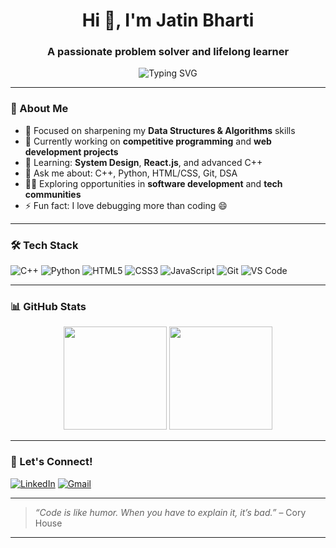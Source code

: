 <h1 align="center">Hi 👋, I'm Jatin Bharti</h1>
<h3 align="center">A passionate problem solver and lifelong learner</h3>

<p align="center">
  <img src="https://readme-typing-svg.herokuapp.com?font=Fira+Code&weight=500&size=22&pause=1000&center=true&width=435&lines=Programmer+%7C+Learner+%7C+Tech+Enthusiast;C%2B%2B+%7C+Python+%7C+Web+Development;DSA+%7C+Competitive+Coding+%7C+Open+Source" alt="Typing SVG" />
</p>

---

### 🧠 About Me

- 🎯 Focused on sharpening my **Data Structures & Algorithms** skills  
- 🔭 Currently working on **competitive programming** and **web development projects**
- 🌱 Learning: **System Design**, **React.js**, and advanced C++
- 💬 Ask me about: C++, Python, HTML/CSS, Git, DSA  
- 👨‍💻 Exploring opportunities in **software development** and **tech communities**
- ⚡ Fun fact: I love debugging more than coding 😄

---

### 🛠️ Tech Stack

![C++](https://img.shields.io/badge/C%2B%2B-00599C?style=for-the-badge&logo=c%2B%2B&logoColor=white)
![Python](https://img.shields.io/badge/Python-3670A0?style=for-the-badge&logo=python&logoColor=ffdd54)
![HTML5](https://img.shields.io/badge/HTML5-E34F26?style=for-the-badge&logo=html5&logoColor=white)
![CSS3](https://img.shields.io/badge/CSS3-1572B6?style=for-the-badge&logo=css3&logoColor=white)
![JavaScript](https://img.shields.io/badge/JavaScript-F7DF1E?style=for-the-badge&logo=javascript&logoColor=black)
![Git](https://img.shields.io/badge/Git-F05032?style=for-the-badge&logo=git&logoColor=white)
![VS Code](https://img.shields.io/badge/VS%20Code-0078d7?style=for-the-badge&logo=visual%20studio%20code&logoColor=white)

---

### 📊 GitHub Stats

<p align="center">
  <img src="https://github-readme-stats.vercel.app/api?username=your-username&show_icons=true&theme=radical&count_private=true" height="165" />
  <img src="https://github-readme-stats.vercel.app/api/top-langs/?username=your-username&layout=compact&theme=radical" height="165" />
</p>

---

### 🤝 Let's Connect!

[![LinkedIn](https://img.shields.io/badge/LinkedIn-blue?style=flat-square&logo=linkedin&logoColor=white)](https://www.linkedin.com/in/jatin-jb05/)
[![Gmail](https://img.shields.io/badge/Gmail-D14836?style=flat-square&logo=gmail&logoColor=white)](mailto:jatinjb05@gmail.com)

---

> *“Code is like humor. When you have to explain it, it’s bad.”* – Cory House

---
